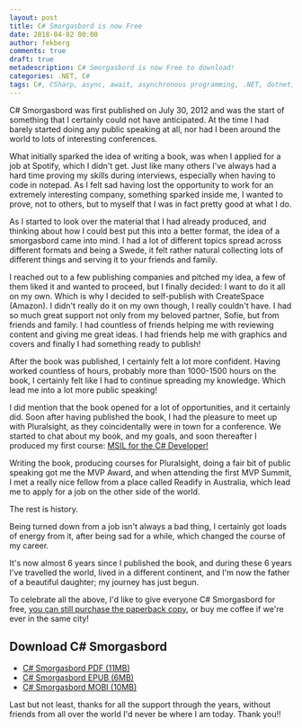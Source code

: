 ```yaml
---
layout: post
title: C# Smorgasbord is now Free
date: 2018-04-02 00:00
author: fekberg
comments: true
draft: true
metadescription: C# Smorgasbord is now Free to download!
categories: .NET, C#
tags: C#, CSharp, async, await, asynchronous programming, .NET, dotnet, c# smorgasbord, book, dynamic
---
```

C# Smorgasbord was first published on July 30, 2012 and was the start of something that I certainly could not have anticipated. At the time I had barely started doing any public speaking at all, nor had I been around the world to lots of interesting conferences.

What initially sparked the idea of writing a book, was when I applied for a job at Spotify, which I didn't get. Just like many others I've always had a hard time proving my skills during interviews, especially when having to code in notepad. As I felt sad having lost the opportunity to work for an extremely interesting company, something sparked inside me, I wanted to prove, not to others, but to myself that I was in fact pretty good at what I do.

As I started to look over the material that I had already produced, and thinking about how I could best put this into a better format, the idea of a smorgasbord came into mind. I had a lot of different topics spread across different formats and being a Swede, it felt rather natural collecting lots of different things and serving it to your friends and family.

I reached out to a few publishing companies and pitched my idea, a few of them liked it and wanted to proceed, but I finally decided: I want to do it all on my own. Which is why I decided to self-publish with CreateSpace (Amazon). I didn't really do it on my own though, I really couldn't have. I had so much great support not only from my beloved partner, Sofie, but from friends and family. I had countless of friends helping me with reviewing content and giving me great ideas. I had friends help me with graphics and covers and finally I had something ready to publish!

After the book was published, I certainly felt a lot more confident. Having worked countless of hours, probably more than 1000-1500 hours on the book, I certainly felt like I had to continue spreading my knowledge. Which lead me into a lot more public speaking!

I did mention that the book opened for a lot of opportunities, and it certainly did. Soon after having published the book, I had the pleasure to meet up with Pluralsight, as they coincidentally were in town for a conference. We started to chat about my book, and my goals, and soon thereafter I produced my first course: [MSIL for the C# Developer!]( https://www.pluralsight.com/courses/msil-csharp-developer)

Writing the book, producing courses for Pluralsight, doing a fair bit of public speaking got me the MVP Award, and when attending the first MVP Summit, I met a really nice fellow from a place called Readify in Australia, which lead me to apply for a job on the other side of the world. 

The rest is history.

Being turned down from a job isn't always a bad thing, I certainly got loads of energy from it, after being sad for a while, which changed the course of my career.

It's now almost 6 years since I published the book, and during these 6 years I've travelled the world, lived in a different continent, and I'm now the father of a beautiful daughter; my journey has just begun.

To celebrate all the above, I'd like to give everyone C# Smorgasbord for free, [you can still purchase the paperback copy](https://www.amazon.com/C-Smorgasbord-Filip-Ekberg/dp/1468152106/), or buy me coffee if we're ever in the same city!

## Download C# Smorgasbord
- <a href="https://cdn.filipekberg.se/fekberg-blog/csharp-smorgasbord-free/Filip_Ekberg-CSharp_Smorgasbord.pdf">C# Smorgasbord PDF (11MB)</a>
- <a href="https://cdn.filipekberg.se/fekberg-blog/csharp-smorgasbord-free/Filip_Ekberg-CSharp_Smorgasbord.epub">C# Smorgasbord EPUB (6MB)</a>
- <a href="https://cdn.filipekberg.se/fekberg-blog/csharp-smorgasbord-free/Filip_Ekberg-CSharp_Smorgasbord.mobi">C# Smorgasbord MOBI (10MB)</a>

Last but not least, thanks for all the support through the years, without friends from all over the world I'd never be where I am today. Thank you!!